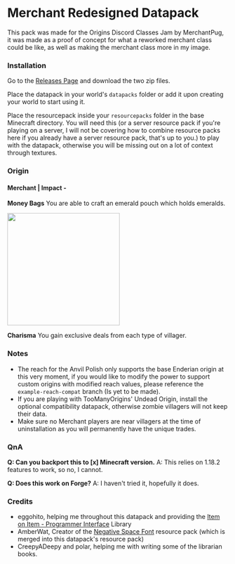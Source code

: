 # Merchant Redesigned Datapack
This pack was made for the Origins Discord Classes Jam by MerchantPug, it was made as a proof of concept for what a reworked merchant class could be like, as well as making the merchant class more in my image.

### Installation
Go to the [Releases Page](https://github.com/MerchantPug/merchant-variant-datapack/releases) and download the two zip files.

Place the datapack in your world's `datapacks` folder or add it upon creating your world to start using it.

Place the resourcepack inside your `resourcepacks` folder in the base Minecraft directory. You will need this (or a server resource pack if you're playing on a server, I will not be covering how to combine resource packs here if you already have a server resource pack, that's up to you.) to play with the datapack, otherwise you will be missing out on a lot of context through textures.

### Origin
#### Merchant | Impact -
**Money Bags**
You are able to craft an emerald pouch which holds emeralds.

<img src="https://camo.githubusercontent.com/e400ec1b35ad38e170c3c2abc30077bd9c9dfdac4de7040b7f165a3f5676b08d/68747470733a2f2f692e696d6775722e636f6d2f4f6f516b32466a2e706e67" width="256">

**Charisma**
You gain exclusive deals from each type of villager.

### Notes
- The reach for the Anvil Polish only supports the base Enderian origin at this very moment, if you would like to modify the power to support custom origins with modified reach values, please reference the `example-reach-compat` branch (Is yet to be made).
- If you are playing with TooManyOrigins' Undead Origin, install the optional compatibility datapack, otherwise zombie villagers will not keep their data.
- Make sure no Merchant players are near villagers at the time of uninstallation as you will permanently have the unique trades.

### QnA
**Q: Can you backport this to [x] Minecraft version.**
A: This relies on 1.18.2 features to work, so no, I cannot.

**Q: Does this work on Forge?**
A: I haven't tried it, hopefully it does.

### Credits
- eggohito, helping me throughout this datapack and providing the [Item on Item - Programmer Interface](https://github.com/eggohito/ioi-pi) Library
- AmberWat, Creator of the [Negative Space Font](https://github.com/AmberWat/NegativeSpaceFont/) resource pack (which is merged into this datapack's resource pack)
- CreepyADeepy and polar, helping me with writing some of the librarian books.